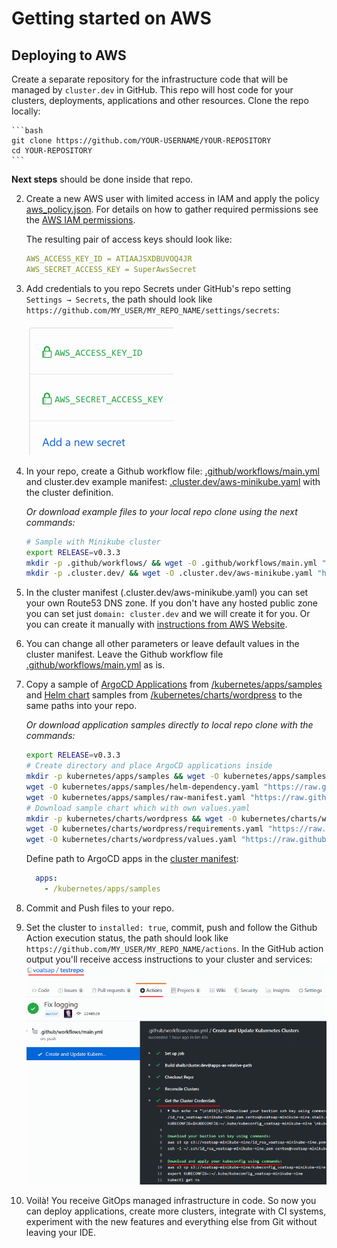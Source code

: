# Getting started on AWS

## Deploying to AWS

Create a separate repository for the infrastructure code that will be managed by `cluster.dev` in GitHub. This repo will host code for your clusters, deployments, applications and other resources. Clone the repo locally:

    ```bash
    git clone https://github.com/YOUR-USERNAME/YOUR-REPOSITORY
    cd YOUR-REPOSITORY
    ```

**Next steps** should be done inside that repo.

2. Create a new AWS user with limited access in IAM and apply the policy [aws_policy.json](https://github.com/shalb/cluster.dev/blob/master/install/installer/aws_policy.json). For details on how to gather required permissions see the [AWS IAM permissions](#aws-iam-permissions).

    The resulting pair of access keys should look like:

    ```yaml
    AWS_ACCESS_KEY_ID = ATIAAJSXDBUVOQ4JR
    AWS_SECRET_ACCESS_KEY = SuperAwsSecret
    ```

3. Add credentials to you repo Secrets under GitHub's repo setting `Settings → Secrets`, the path should look like `https://github.com/MY_USER/MY_REPO_NAME/settings/secrets`:

    ![GitHub Secrets](images/gh-secrets.png)

4. In your repo, create a Github workflow file: [.github/workflows/main.yml](https://github.com/shalb/cluster.dev/blob/master/.github/workflows/main.yml) and cluster.dev example manifest: [.cluster.dev/aws-minikube.yaml](https://github.com/shalb/cluster.dev/blob/master/.cluster.dev/aws-minikube.yaml) with the cluster definition.

    _Or download example files to your local repo clone using the next commands:_

    ```bash
    # Sample with Minikube cluster
    export RELEASE=v0.3.3
    mkdir -p .github/workflows/ && wget -O .github/workflows/main.yml "https://raw.githubusercontent.com/shalb/cluster.dev/${RELEASE}/.github/workflows/aws.yml"
    mkdir -p .cluster.dev/ && wget -O .cluster.dev/aws-minikube.yaml "https://raw.githubusercontent.com/shalb/cluster.dev/${RELEASE}/.cluster.dev/aws-minikube.yaml"
    ```

5. In the cluster manifest (.cluster.dev/aws-minikube.yaml) you can set your own Route53 DNS zone. If you don't have any hosted public zone you can set just `domain: cluster.dev` and we will create it for you. Or you can create it manually with [instructions from AWS Website](https://docs.aws.amazon.com/Route53/latest/DeveloperGuide/CreatingHostedZone.html).

6. You can change all other parameters or leave default values in the cluster manifest. Leave the Github workflow file [.github/workflows/main.yml](https://github.com/shalb/cluster.dev/blob/master/.github/workflows/main.yml) as is.

7. Copy a sample of [ArgoCD Applications](https://argoproj.github.io/argo-cd/operator-manual/declarative-setup/#applications) from [/kubernetes/apps/samples](https://github.com/shalb/cluster.dev/tree/master/kubernetes/apps/samples) and [Helm chart](https://helm.sh/docs/topics/charts/) samples from [/kubernetes/charts/wordpress](https://github.com/shalb/cluster.dev/tree/master/kubernetes/charts/wordpress) to the same paths into your repo.

    _Or download application samples directly to local repo clone with the commands:_

    ```bash
    export RELEASE=v0.3.3
    # Create directory and place ArgoCD applications inside
    mkdir -p kubernetes/apps/samples && wget -O kubernetes/apps/samples/helm-all-in-app.yaml "https://raw.githubusercontent.com/shalb/cluster.dev/${RELEASE}/kubernetes/apps/samples/helm-all-in-app.yaml"
    wget -O kubernetes/apps/samples/helm-dependency.yaml "https://raw.githubusercontent.com/shalb/cluster.dev/${RELEASE}/kubernetes/apps/samples/helm-dependency.yaml"
    wget -O kubernetes/apps/samples/raw-manifest.yaml "https://raw.githubusercontent.com/shalb/cluster.dev/${RELEASE}/kubernetes/apps/samples/raw-manifest.yaml"
    # Download sample chart which with own values.yaml
    mkdir -p kubernetes/charts/wordpress && wget -O kubernetes/charts/wordpress/Chart.yaml "https://raw.githubusercontent.com/shalb/cluster.dev/${RELEASE}/kubernetes/charts/wordpress/Chart.yaml"
    wget -O kubernetes/charts/wordpress/requirements.yaml "https://raw.githubusercontent.com/shalb/cluster.dev/${RELEASE}/kubernetes/charts/wordpress/requirements.yaml"
    wget -O kubernetes/charts/wordpress/values.yaml "https://raw.githubusercontent.com/shalb/cluster.dev/${RELEASE}/kubernetes/charts/wordpress/values.yaml"
    ```

    Define path to ArgoCD apps in the [cluster manifest](https://github.com/shalb/cluster.dev/blob/master/.cluster.dev/aws-minikube.yaml):

    ```yaml
      apps:
        - /kubernetes/apps/samples
    ```

8. Commit and Push files to your repo.

9. Set the cluster to `installed: true`, commit, push and follow the Github Action execution status, the path should look like `https://github.com/MY_USER/MY_REPO_NAME/actions`. In the GitHub action output you'll receive access instructions to your cluster and services:  
    ![GHA_GetCredentials](images/gha_get_credentials.png)

10. Voilà! You receive GitOps managed infrastructure in code. So now you can deploy applications, create more clusters, integrate with CI systems, experiment with the new features and everything else from Git without leaving your IDE.
